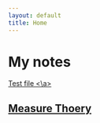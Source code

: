 ```yaml
---
layout: default
title: Home
---
```

# My notes
<a href = "https://github.com/ThinkCat23/thinkcat23.github.io/blob/main/_posts/test.md"> Test file <\a>
## Measure Thoery

